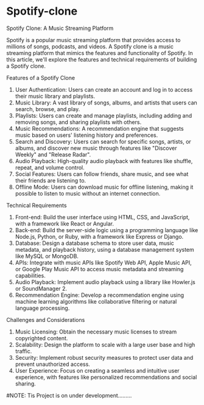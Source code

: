 # Spotify-clone

Spotify Clone: A Music Streaming Platform

Spotify is a popular music streaming platform that provides access to millions of songs, podcasts, and videos. A Spotify clone is a music streaming platform that mimics the features and functionality of Spotify. In this article, we'll explore the features and technical requirements of building a Spotify clone.

Features of a Spotify Clone

1. User Authentication: Users can create an account and log in to access their music library and playlists.
2. Music Library: A vast library of songs, albums, and artists that users can search, browse, and play.
3. Playlists: Users can create and manage playlists, including adding and removing songs, and sharing playlists with others.
4. Music Recommendations: A recommendation engine that suggests music based on users' listening history and preferences.
5. Search and Discovery: Users can search for specific songs, artists, or albums, and discover new music through features like "Discover Weekly" and "Release Radar".
6. Audio Playback: High-quality audio playback with features like shuffle, repeat, and volume control.
7. Social Features: Users can follow friends, share music, and see what their friends are listening to.
8. Offline Mode: Users can download music for offline listening, making it possible to listen to music without an internet connection.

Technical Requirements

1. Front-end: Build the user interface using HTML, CSS, and JavaScript, with a framework like React or Angular.
2. Back-end: Build the server-side logic using a programming language like Node.js, Python, or Ruby, with a framework like Express or Django.
3. Database: Design a database schema to store user data, music metadata, and playback history, using a database management system like MySQL or MongoDB.
4. APIs: Integrate with music APIs like Spotify Web API, Apple Music API, or Google Play Music API to access music metadata and streaming capabilities.
5. Audio Playback: Implement audio playback using a library like Howler.js or SoundManager 2.
6. Recommendation Engine: Develop a recommendation engine using machine learning algorithms like collaborative filtering or natural language processing.

Challenges and Considerations

1. Music Licensing: Obtain the necessary music licenses to stream copyrighted content.
2. Scalability: Design the platform to scale with a large user base and high traffic.
3. Security: Implement robust security measures to protect user data and prevent unauthorized access.
4. User Experience: Focus on creating a seamless and intuitive user experience, with features like personalized recommendations and social sharing.

#NOTE:
Tis Project is on under development.........
